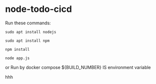 # node-todo-cicd

Run these commands:


`sudo apt install nodejs`


`sudo apt install npm`


`npm install`

`node app.js`

or Run by docker compose
${BUILD_NUMBER} IS environment variable

hhh
